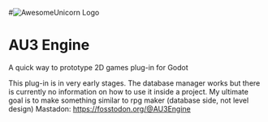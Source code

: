 #![AwesomeUnicorn Logo](https://user-images.githubusercontent.com/63011553/224595998-e79f058d-5f2a-4bf1-ad30-f2ec0f5fc458.png)

# AU3 Engine 
A quick way to prototype 2D games
plug-in for Godot




This plug-in is in very early stages. The database manager works but there is currently no information on how to use it inside a project. 
My ultimate goal is to make something similar to rpg maker (database side, not level design)
Mastadon: https://fosstodon.org/@AU3Engine




